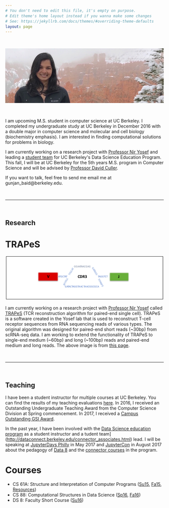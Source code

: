 ```yaml
---
# You don't need to edit this file, it's empty on purpose.
# Edit theme's home layout instead if you wanna make some changes
# See: https://jekyllrb.com/docs/themes/#overriding-theme-defaults
layout: page
---
```


<br>

![me](/assets/images/me.jpg)

<br>

I am upcoming M.S. student in computer science at UC Berkeley. 
I completed my undergraduate study at UC Berkeley in December 2016 with a double major in computer science
and molecular and cell biology (biochemistry emphasis). I am interested in finding 
computational solutions for problems in biology.

I am currently working on a research project with [Professor Nir Yosef](https://niryosef.wordpress.com/)
and leading a [student team](http://dataconnect.berkeley.edu/connector_associates.html) for UC Berkeley's 
Data Science Education Program. This fall, I will be at UC Berkeley for the 5th years M.S. program in Computer Science and will be advised by [Professor David Culler](https://people.eecs.berkeley.edu/~culler/).

If you want to talk, feel free to send me email me at <span class="rev">ude.yelekreb@diab_najnug</span>.

<style type="text/css">
	span.rev {
    	unicode-bidi: bidi-override;
    	direction: rtl;
	}
</style>

<br>
<hr>
<br>

## <a name="research"></a>Research
# TRAPeS

![trapes](/assets/images/trapes.png)

I am currently working on a research project with [Professor Nir Yosef](https://niryosef.wordpress.com/)
called [TRAPeS](https://github.com/YosefLab/TRAPeS) (TCR reconstruction algorithm for paired-end single cell). 
TRAPeS is a software created in the Yosef lab that is used to reconstruct
T-cell receptor sequences from RNA sequencing reads of various types. The 
original algorithm was designed for paired-end short reads (~30bp) from scRNA-seq data. 
I am working to extend the functionality of TRAPeS to single-end medium (~60bp) and long
(~100bp) reads and paired-end medium and long reads. 
The above image is from [this page](https://niryosef.wordpress.com/tools/).

<br>
<hr>
<br>

## <a name="teaching"></a> Teaching

I have been a student instructor for multiple courses at UC Berkeley.
You can find the results of my teaching evaluations 
[here](https://hkn.eecs.berkeley.edu/coursesurveys/instructor/8844). 
In 2016, I received an Outstanding Undergraduate Teaching Award 
from the Computer Science Division at Spring commencement.
In 2017, I received a [Campus Outstanding GSI Award](http://gsi.berkeley.edu/programs-services/award-programs/ogsi/).

In the past year, I have been involved with the [Data Science education program](http://data.berkeley.edu/education) as a student instructor and a tudent team](http://dataconnect.berkeley.edu/connector_associates.html) lead.
I will be speaking at [JupyterDays Philly](http://jupyterday.blogs.brynmawr.edu/) in May 2017 and 
[JupyterCon](https://conferences.oreilly.com/jupyter/jup-ny) in August 2017 about the pedagogy of [Data 8](http://data8.org) and the [connector courses](http://data8.org/connector) in the program.

# Courses

* CS 61A: Structure and Interpretation of Computer Programs 
([Su15](http://www-inst.eecs.berkeley.edu/~cs61a/su15/), [Fa15](http://www-inst.eecs.berkeley.edu/~cs61a/fa15/), [Resources](/resources/all-resources))
* CS 88: Computational Structures in Data Science 
([Sp16](https://cs88-website.github.io/sp16), [Fa16](https://cs88-website.github.io))
* DS 8: Faculty Short Course ([Su16](http://data8.org/summer))
